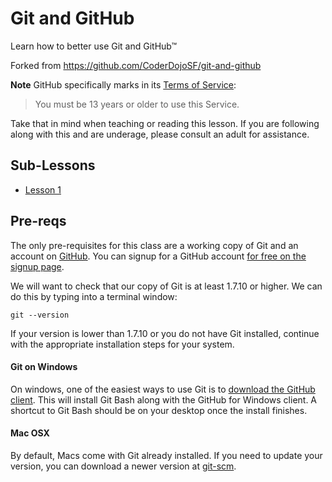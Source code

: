 # Git and GitHub
Learn how to better use Git and GitHub™

Forked from https://github.com/CoderDojoSF/git-and-github

**Note** GitHub specifically marks in its [Terms of Service](https://help.github.com/articles/github-terms-of-service):

> You must be 13 years or older to use this Service.

Take that in mind when teaching or reading this lesson. If you are following along with this
and are underage, please consult an adult for assistance.

## Sub-Lessons

  * [Lesson 1](https://github.com/CoderDojoSF/git-and-github/blob/master/lesson1)

## Pre-reqs

The only pre-requisites for this class are a working copy of Git and an account on [GitHub](https://github.com). You can
signup for a GitHub account [for free on the signup page](https://github.com/signup/free).

We will want to check that our copy of Git is at least 1.7.10 or higher. We can do this by typing into
a terminal window:

    git --version

If your version is lower than 1.7.10 or you do not have Git installed, continue with the appropriate
installation steps for your system.


#### Git on Windows

On windows, one of the easiest ways to use Git is to [download the GitHub client](http://windows.github.com). This
will install Git Bash along with the GitHub for Windows client. A shortcut to Git Bash should be on your desktop once
the install finishes.

#### Mac OSX

By default, Macs come with Git already installed. If you need to update your version, you can download
a newer version at [git-scm](http://git-scm.com).
